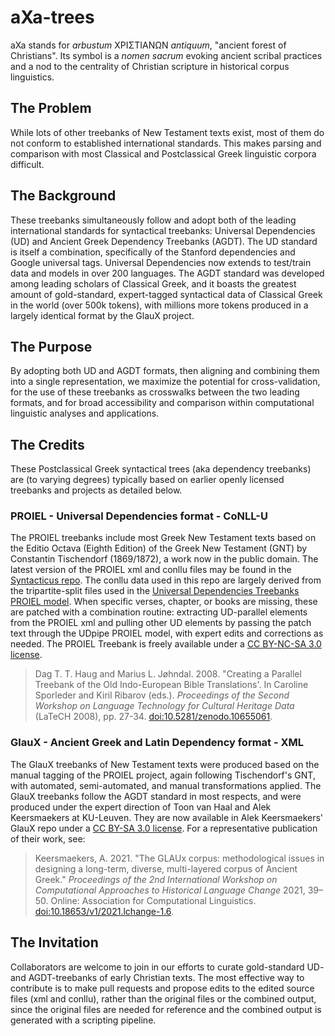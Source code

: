 # aXa-trees
aXa stands for _arbustum_ ΧΡΙΣΤΙΑΝΩΝ _antiquum_, "ancient forest of Christians". Its symbol is a _nomen sacrum_ evoking ancient scribal practices and a nod to the centrality of Christian scripture in historical corpus linguistics.

## The Problem
While lots of other treebanks of New Testament texts exist, most of them do not conform to established international standards. This makes parsing and comparison with most Classical and Postclassical Greek linguistic corpora difficult.

## The Background 
These treebanks simultaneously follow and adopt both of the leading international standards for syntactical treebanks: Universal Dependencies (UD) and Ancient Greek Dependency Treebanks (AGDT). The UD standard is itself a combination, specifically of the Stanford dependencies and Google universal tags. Universal Dependencies now extends to test/train data and models in over 200 languages. The AGDT standard was developed among leading scholars of Classical Greek, and it boasts the greatest amount of gold-standard, expert-tagged syntactical data of Classical Greek in the world (over 500k tokens), with millions more tokens produced in a largely identical format by the GlauX project.

## The Purpose
By adopting both UD and AGDT formats, then aligning and combining them into a single representation, we maximize the potential for cross-validation, for the use of these treebanks as crosswalks between the two leading formats, and for broad accessibility and comparison within computational linguistic analyses and applications.

## The Credits
These Postclassical Greek syntactical trees (aka dependency treebanks) are (to varying degrees) typically based on earlier openly licensed treebanks and projects as detailed below.

### PROIEL - Universal Dependencies format - CoNLL-U
The PROIEL treebanks include most Greek New Testament texts based on the Editio Octava (Eighth Edition) of the Greek New Testament (GNT) by Constantin Tischendorf (1869/1872), a work now in the public domain. The latest version of the PROIEL xml and conllu files may be found in the [Syntacticus repo](https://github.com/syntacticus/syntacticus-treebank-data/blob/main/proiel/greek-nt.conll). The conllu data used in this repo are largely derived from the tripartite-split files used in the [Universal Dependencies Treebanks PROIEL model]( https://universaldependencies.org/treebanks/grc_proiel/index.html). When specific verses, chapter, or books are missing, these are patched with a combination routine: extracting UD-parallel elements from the PROIEL xml and pulling other UD elements by passing the patch text through the UDpipe PROIEL model, with expert edits and corrections as needed. The PROIEL Treebank is freely available under a [CC BY-NC-SA 3.0 license](http://creativecommons.org/licenses/by-nc-sa/3.0/us/).

> Dag T. T. Haug and Marius L. Jøhndal. 2008. "Creating a Parallel Treebank of the Old Indo-European Bible Translations'. In Caroline Sporleder and Kiril Ribarov (eds.). *Proceedings of the Second Workshop on Language Technology for Cultural Heritage Data* (LaTeCH 2008), pp. 27-34. [doi:10.5281/zenodo.10655061](https://doi.org/10.5281/zenodo.10655061).

### GlauX - Ancient Greek and Latin Dependency format - XML
The GlauX treebanks of New Testament texts were produced based on the manual tagging of the PROIEL project, again following Tischendorf's GNT, with automated, semi-automated, and manual transformations applied. The GlauX treebanks follow the AGDT standard in most respects, and were produced under the expert direction of Toon van Haal and Alek Keersmaekers at KU-Leuven. They are now available in Alek Keersmaekers' GlauX repo under a [CC BY-SA 3.0 license](https://github.com/alekkeersmaekers/glaux/tree/main). For a representative publication of their work, see:

> Keersmaekers, A. 2021. "The GLAUx corpus: methodological issues in designing a long-term, diverse, multi-layered corpus of Ancient Greek." *Proceedings of the 2nd International Workshop on Computational Approaches to Historical Language Change* 2021, 39–50. Online: Association for Computational Linguistics. [doi:10.18653/v1/2021.lchange-1.6](https://doi.org/10.18653/v1/2021.lchange-1.6).

## The Invitation
Collaborators are welcome to join in our efforts to curate gold-standard UD- and AGDT-treebanks of early Christian texts. The most effective way to contribute is to make pull requests and propose edits to the edited source files (xml and conllu), rather than the original files or the combined output, since the original files are needed for reference and the combined output is generated with a scripting pipeline.
